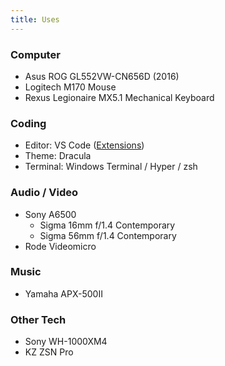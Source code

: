 ```yaml
---
title: Uses
---
```


### Computer

- Asus ROG GL552VW-CN656D (2016)
- Logitech M170 Mouse
- Rexus Legionaire MX5.1 Mechanical Keyboard

### Coding

- Editor: VS Code ([Extensions](https://base.sznm.dev/bookmarks/dev/tools/vscode))
- Theme: Dracula
- Terminal: Windows Terminal / Hyper / zsh

### Audio / Video

- Sony A6500
  - Sigma 16mm f/1.4 Contemporary
  - Sigma 56mm f/1.4 Contemporary
- Rode Videomicro

### Music

- Yamaha APX-500II

### Other Tech

- Sony WH-1000XM4
- KZ ZSN Pro
